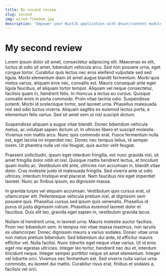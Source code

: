 ```yaml
---
title: My second review
slug: second
img: wired-freedom.jpg
description: 'Empower your NuxtJS application with @nuxt/content module: write in a content/ directory and fetch your Markdown, JSON, YAML and CSV files through a MongoDB like API, acting as a Git-based Headless CMS.'
---
```


# My second review

Lorem ipsum dolor sit amet, consectetur adipiscing elit. Maecenas ex elit, luctus at odio sit amet, bibendum vehicula arcu. Sed non posuere urna, eget congue tortor. Curabitur quis lectus nec eros eleifend vulputate sed sed ligula. Morbi elementum diam sit amet augue blandit fermentum. Morbi quis metus varius, aliquam eros nec, convallis est. Mauris consequat ante eget ligula faucibus, et aliquam tortor tempor. Aliquam vel neque consectetur, facilisis quam in, hendrerit felis. In rhoncus a lectus eu cursus. Quisque convallis enim in porta commodo. Proin vitae lacinia odio. Suspendisse potenti. Morbi id scelerisque tortor, sed laoreet urna. Phasellus malesuada nisl sed odio luctus viverra. Aliquam sagittis ex euismod lectus porta, a elementum felis varius. Sed sit amet sem ut nisl suscipit dictum.

Suspendisse aliquam a augue vitae blandit. Donec bibendum vehicula metus, ac volutpat sapien dictum ut. In ultrices libero et suscipit molestie. Vivamus non mattis arcu. Nunc quis commodo erat. Fusce fermentum nulla est, eget lacinia mi imperdiet nec. Donec nec tempus tellus, id semper lorem. Ut pharetra nulla vel nisi feugiat, quis auctor velit feugiat.

Praesent sollicitudin, ipsum eget interdum fringilla, est nunc gravida nisl, sit amet fringilla dolor nibh et nisl. Quisque mattis hendrerit lectus, at tincidunt quam mollis ac. Vestibulum elit ante, ultricies non accumsan in, blandit vitae dolor. Cras molestie justo id malesuada fringilla. Sed viverra ante ut odio ultrices, interdum tristique erat placerat. Nam faucibus nisi eget imperdiet laoreet. Nunc ac finibus ipsum, eu dignissim massa.

In gravida turpis vel aliquam accumsan. Vestibulum quis cursus erat, ut ullamcorper elit. Pellentesque vehicula pretium nisl, at dignissim sem posuere quis. Phasellus cursus sed ipsum quis venenatis. Phasellus id purus id justo dignissim rutrum. Phasellus euismod laoreet dolor et faucibus. Duis elit leo, gravida eget sapien in, vestibulum gravida lacus.

Nullam id hendrerit urna, in laoreet urna. Mauris molestie auctor facilisis. Proin nec bibendum sem. In tempus nisi vitae massa maximus, non iaculis ex ullamcorper. Donec dignissim mauris a varius sodales. Donec vitae urna non metus pretium bibendum. Sed bibendum dui ante, id efficitur mauris efficitur vel. Nulla facilisi. Nunc lobortis eget neque vitae varius. Ut id eros eget nisi egestas ultricies. Integer leo tortor, hendrerit nec dui et, interdum tincidunt neque. Integer semper porttitor neque sit amet elementum. Integer vel lobortis orci. Vivamus nec fermentum est. Sed viverra nulla varius urna commodo, eu laoreet dui mattis. Curabitur risus erat, finibus et sodales a, facilisis vel orci.
